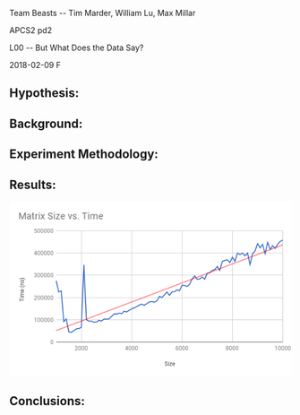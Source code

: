 Team Beasts -- Tim Marder, William Lu, Max Millar

APCS2 pd2

L00 -- But What Does the Data Say?

2018-02-09 F

## Hypothesis:


## Background:


## Experiment Methodology:


## Results:

![](Data/chart.png)

## Conclusions:
